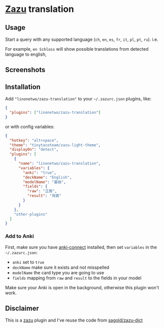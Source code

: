 # [Zazu](https://github.com/tinytacoteam/zazu) translation

## Usage

Start a query with any supported language (`ch`, `en`, `es`, `fr`, `it`, `pl`, `pt`, `ru`). i.e.

For example, `en Schloss` will show possible translations from detected language to english,

## Screenshots

## Installation

Add `"linonetwo/zazu-translation"` to your `~/.zazurc.json` plugins, like:

```json
{
  "plugins": ["linonetwo/zazu-translation"]
}
```

or with config variables:

```json
{
  "hotkey": "alt+space",
  "theme": "tinytacoteam/zazu-light-theme",
  "displayOn": "detect",
  "plugins": [
    {
      "name": "linonetwo/zazu-translation",
      "variables": {
        "anki": "true",
        "deckName": "English",
        "modelName": "基础",
        "fields": {
          "raw": "正面",
          "result": "背面"
        }
      }
    },
    "other-plugins"
  ]
}
```

### Add to Anki

First, make sure you have [anki-connect](https://foosoft.net/projects/anki-connect/) installed, then set `variables` in the `~/.zazurc.json`:

- `anki` set to `true`
- `deckName` make sure it exists and not misspelled
- `modelName` the card type you are going to use
- `fields` mapping from `raw` and `result` to the fields in your model

Make sure your Anki is open in the background, otherwise this plugin won't work.

## Disclaimer

This is a [zazu](https://github.com/tinytacoteam/zazu) plugin and I've reuse the code from [sagold/zazu-dict](https://github.com/sagold/zazu-dict)
